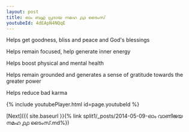```yaml
---
layout: post
title: ഓം ബഹു പ്രദായ നമഹ ൧൧ ടൈംസ്
youtubeId: 4dEApN4NQqE
---
```

 
 
Helps get goodness, bliss and peace and God's blessings
 
Helps remain focused, help generate inner energy 
 
Helps boost physical and mental health 
 
Helps remain grounded and generates a sense of gratitude towards the greater power 
 
Helps reduce bad karma
 
 
 
 


{% include youtubePlayer.html id=page.youtubeId %}
 
[Next]({{ site.baseurl }}{% link  split1/_posts/2014-05-09-ഓം വാണിജയ നമഹ ൧൧ ടൈംസ്.md%})
 
